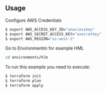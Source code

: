 
## Usage

Configure AWS Credentials

```bash
$ export AWS_ACCESS_KEY_ID="anaccesskey"
$ export AWS_SECRET_ACCESS_KEY="asecretkey"
$ export AWS_REGION="us-west-2"
```

Go to Environmentm for example HML 
```bash
cd environments/hlm
```

To run this example you need to execute:

```bash
$ terraform init
$ terraform plan
$ terraform apply
```
